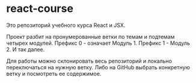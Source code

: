 # react-course
Это репозиторий учебного курса React и JSX.

Проект разбит на пронумерованные ветки по темам и подтемам четырех модулей.
Префикс 0 - означает Модуль 1.
Префикс 1 - Модуль 2.
И так далее.

Для работы можно склонировать весь репозиторий и локально переключаться на нужную ветку. Либо на GitHub выбрать конкретную ветку и посмотреть ее содержимое.
